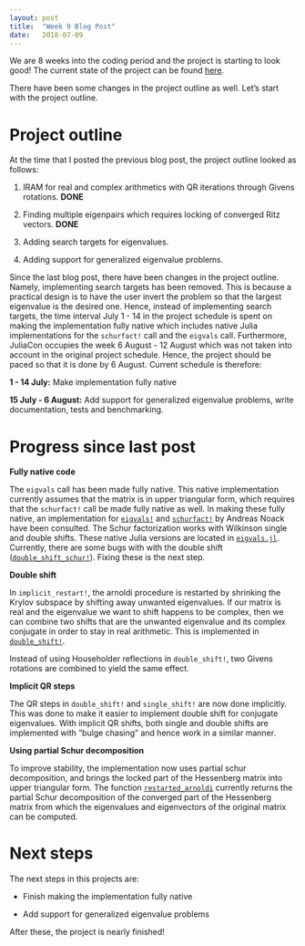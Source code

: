 ```yaml
---
layout: post
title:  "Week 9 Blog Post"
date:   2018-07-09
---
```


We are 8 weeks into the coding period and the project is starting to look good! The current state of the project can be found [here](https://github.com/NymanLauri/IRAM.jl). 

There have been some changes in the project outline as well. Let’s start with the project outline.

# Project outline

At the time that I posted the previous blog post, the project outline looked as follows: 

1) IRAM for real and complex arithmetics with QR iterations through Givens rotations. __DONE__

2) Finding multiple eigenpairs which requires locking of converged Ritz vectors. __DONE__

3) Adding search targets for eigenvalues.

4) Adding support for generalized eigenvalue problems.

Since the last blog post, there have been changes in the project outline. Namely, implementing search targets has been removed. This is because a practical design is to have the user invert the problem so that the largest eigenvalue is the desired one. Hence, instead of implementing search targets, the time interval July 1 - 14 in the project schedule is spent on making the implementation fully native which includes native Julia implementations for the `schurfact!` call and the `eigvals` call. Furthermore, JuliaCon occupies the week 6 August - 12 August which was not taken into account in the original project schedule. Hence, the project  should be paced so that it is done by 6 August. Current schedule is therefore:

__1 - 14 July:__ Make implementation fully native

__15 July - 6 August:__ Add support for generalized eigenvalue problems, write documentation, tests and benchmarking.

# Progress since last post

__Fully native code__

The `eigvals` call has been made fully native. This native implementation currently assumes that the matrix is in upper triangular form, which requires that the `schurfact!` call be made fully native as well. In making these fully native, an implementation for [`eigvals!`](https://github.com/andreasnoack/LinearAlgebra.jl/blob/master/src/eigenGeneral.jl#L227) and [`schurfact!`](https://github.com/andreasnoack/LinearAlgebra.jl/blob/master/src/eigenGeneral.jl#L80) by Andreas Noack have been consulted. The Schur factorization works with Wilkinson single and double shifts. These native Julia versions are located in [`eigvals.jl`](https://github.com/NymanLauri/IRAM.jl/blob/master/src/eigvals.jl). Currently, there are some bugs with with the double shift ([`double_shift_schur!`](https://github.com/NymanLauri/IRAM.jl/blob/master/src/eigvals.jl#L293)). Fixing these is the next step.

__Double shift__

In `implicit_restart!`, the arnoldi procedure is restarted by shrinking the Krylov subspace by shifting away unwanted eigenvalues. If our matrix is real and the eigenvalue we want to shift happens to be complex, then we can combine two shifts that are the unwanted eigenvalue and its complex conjugate in order to stay in real arithmetic. This is implemented in [`double_shift!`](https://github.com/NymanLauri/IRAM.jl/blob/master/src/implicit_restart.jl#L110).

Instead of using Householder reflections in `double_shift!`, two Givens rotations are combined to yield the same effect. 

__Implicit QR steps__

The QR steps in `double_shift!` and `single_shift!` are now done implicitly. This was done to make it easier to implement double shift for conjugate eigenvalues. With implicit QR shifts, both single and double shifts are implemented with “bulge chasing” and hence work in a similar manner.

__Using partial Schur decomposition__

To improve stability, the implementation now uses partial schur decomposition, and brings the locked part of the Hessenberg matrix into upper triangular form. The function [`restarted_arnoldi`](https://github.com/NymanLauri/IRAM.jl/blob/master/src/run.jl#L5) currently returns the partial Schur decomposition of the converged part of the Hessenberg matrix from which the eigenvalues and eigenvectors of the original matrix can be computed.

# Next steps

The next steps in this projects are:

* Finish making the implementation fully native

* Add support for generalized eigenvalue problems

After these, the project is nearly finished!

